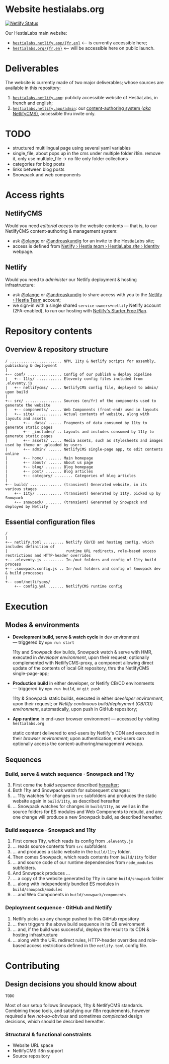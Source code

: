 # Website hestialabs.org

[![Netlify Status](https://api.netlify.com/api/v1/badges/de7a1d71-9b54-4c6c-b2f6-1fa6341804af/deploy-status)](https://app.netlify.com/sites/hestialabs/deploys)

Our HestiaLabs main website:

* [`hestialabs.netlify.app/{fr,en}`](https://hestialabs.netlify.app/en/) ⟵ is currently accessible here;
* [`hestialabs.org/{fr,en}`](https://hestialabs.org/en/) ⟵ will be accessible here on public launch.

# Deliverables

The website is currently made of two major deliverables; whose sources are available in this repository:

1. [`hestialabs.netlify.app`](https://hestialabs.netlify.app): publicly accessible website of HestiaLabs, in french and english;
2. [`hestialabs.netlify.app/admin`](https://hestialabs.netlify.app/admin/): our [content-authoring system (_aka_ NetlifyCMS)](https://www.netlifycms.org), accessible thru invite only.

# TODO

- structured multilingual page using several yaml variables
- single_file, about pops up in the cms under multiple folder i18n. remove it, only use multiple_file -> no file only folder collections
- categories for blog posts
- links between blog posts
- Snowpack and web components

# Access rights

## NetlifyCMS

Would you need _editorial access_ to the website contents — that is, to our NetlifyCMS content-authoring & management system:

* ask [@olange](https://github.com/olange) or [@andreaskundig](https://github.com/andreaskundig) for an invite to the HestiaLabs site;
* access is defined from [Netlify › Hestia _team_ › HestiaLabs _site_ › Identity](https://app.netlify.com/sites/hestialabs/identity) webpage.

## Netlify

Would you need to _administer_ our Netlify deployment & hosting infrastructure:

* ask [@olange](https://github.com/olange) or [@andreaskundig](https://github.com/andreaskundig) to share access with you to the [Netlify › Hestia Team](https://app.netlify.com/teams/hestia/overview) account;
* we sign-in with a single shared `service-owners+netlify` Netlify account (2FA-enabled), to run our hosting with [Netlify's Starter Free Plan](https://www.netlify.com/pricing).

# Repository contents

## Overview & repository structure

```ascii
/ ....................... NPM, 11ty & Netlify scripts for assembly, publishing & deployment
|
+-- conf/ ............... Config of our publish & deploy pipeline
|   +-- 11ty/ ........... Eleventy config files included from .eleventy.js
|   +-- netlifycms/ ..... NetlifyCMS config file, deployed to admin/ upon build
|
+-- src/ ................ Sources (en/fr) of the components used to generate the website
|   +-- components/ ..... Web Components (front-end) used in layouts
|   +-- site/ ........... Actual contents of website, along with layouts and assets
|       +-- _data/ ...... Fragments of data consumed by 11ty to generate static pages
|       +-- _includes/ .. Layouts and includes consumed by 11ty to generate static pages
|       +-- assets/ ..... Media assets, such as stylesheets and images used by theme or uploaded by users
|       +-- admin/ ...... NetlifyCMS single-page app, to edit contents online
|       +-- home/ ....... Main homepage
|       +-- about/ ...... About us page
|       +-- blog/ ....... Blog homepage
|       +-- post/ ....... Blog articles
|       +-- category/ ........ Categories of blog articles
|
+-- build/ .............. (transient) Generated website, in its various stages
    +-- 11ty/ ........... (transient) Generated by 11ty, picked up by Snowpack
    +-- snowpack/ ....... (transient) Generated by Snowpack and deployed by Netlify
```

## Essential configuration files

```ascii
/ 
|
+-- netlify.toml ......... Netlify CB/CD and hosting config, which includes definition of
|                          runtime URL redirects, role-based access restrictions and HTTP-header overrides
+-- .eleventy.js ......... In-/out folders and config of 11ty build process
+-- .snowpack.config.js .. In-/out folders and config of Snowpack dev & build processes
|
+-- conf/netlifycms/
    +-- config.yml ....... NetlifyCMS runtime config
```

# Execution

## Modes & environments

* **Development build, serve & watch cycle** in dev environment — triggered by `npm run start`

  11ty and Snowpack dev builds, Snowpack watch & serve with HMR, executed in _developer environment_, upon their request; optionally complemented with NetlifyCMS-proxy, a component allowing direct update of the contents of local Git repository, thru the NetlifyCMS single-page-app;

* **Production build** in either developer, or Netlify CB/CD environments — triggered by `npm run build`, or `git push`

  11ty & Snowpack static builds, executed in either _developer environment_, upon their request; or _Netlify continuous build/deployment (CB/CD) environment_, automatically, upon push in GitHub repository;

* **App runtime** in end-user browser environment — accessed by visiting `hestialabs.org`

  static content delivered to end-users by Netlify's CDN and executed in their _browser environment_; upon authentication, end-users can optionally access the content-authoring/management webapp.

## Sequences

### Build, serve & watch sequence · Snowpack and 11ty

3. First come the _build sequence_ described [hereafter](#build-sequence--snowpack-and-11ty);
4. Both 11ty and Snowpack watch for subsequent changes:
5. … 11ty watches for changes in `src` subfolders and produces the static website again in `build/11ty`, as described hereafter
6. … Snowpack watches for changes in `build/11ty`, as well as in the source folders for ES modules and Web Components to rebuild, and any one change will produce a new Snowpack build, as described hereafter.

### Build sequence · Snowpack and 11ty

1. First comes 11ty, which reads its config from `.eleventy.js`
2. … reads source contents from `src` subfolders
3. … and produces a static website in the `build/11ty` folder.
4. Then comes Snowpack, which reads contents from `build/11ty` folder
5. … and source code of our runtime dependencies from `node_modules` subfolders.
6. And Snowpack produces …
7. … a copy of the website generated by 11ty in same `build/snowpack` folder
8. … along with independently bundled ES modules in `build/snowpack/modules`
9. … and Web Components in `build/snowpack/components`.

### Deployment sequence · GitHub and Netlify

1. Netlify picks up any change pushed to this GitHub repository
2. … then triggers the above build sequence in its CB environment
3. … and, if the build was successful, deploys the result to its CDN & hosting infrastructure
4. … along with the URL redirect rules, HTTP-header overrides and role-based access restrictions defined in the `netlify.toml` config file.

# Contributing

## Design decisions you should know about

`TODO`

Most of our setup follows Snowpack, 11ty & NetlifyCMS standards. Combining
those tools, and satisfying our i18n requirements, however required a few 
_not-so-obvious_ and sometimes _complected_ design decisions, which should
be described hereafter.

### Structural & functional constraints

* Website URL space
* NetlifyCMS i18n support
* Source repository